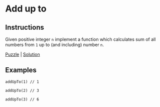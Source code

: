 # Add up to

## Instructions
Given positive integer `n` implement a function which calculates sum of all numbers from `1` up to (and including)
number `n`.

[Puzzle](AddUpTo.kt) | [Solution](AddUpToSolution.kt)

## Examples

```
addUpTo(1) // 1

addUpTo(2) // 3

addUpTo(3) // 6
```
